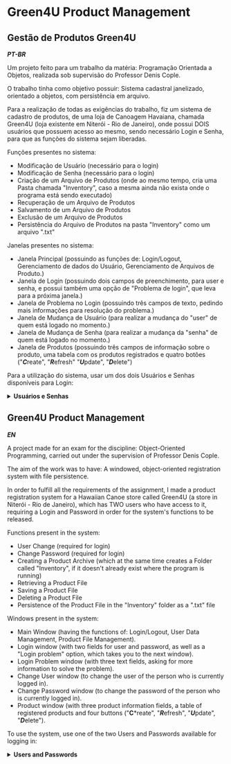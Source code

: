 # Green4U Product Management

## Gestão de Produtos Green4U

***PT-BR***

Um projeto feito para um trabalho da matéria: Programação Orientada a Objetos, realizada sob supervisão do Professor Denis Cople.

O trabalho tinha como objetivo possuir: Sistema cadastral janelizado, orientado a objetos, com persistência em arquivo.

Para a realização de todas as exigências do trabalho, fiz um sistema de cadastro de produtos, de uma loja de Canoagem Havaiana, chamada Green4U (loja existente em Niterói - Rio de Janeiro), onde possui DOIS usuários que possuem acesso ao mesmo, sendo necessário Login e Senha, para que as funções do sistema sejam liberadas.

Funções presentes no sistema: 
- Modificação de Usuário (necessário para o login)
- Modificação de Senha (necessário para o login)
- Criação de um Arquivo de Produtos (onde ao mesmo tempo, cria uma Pasta chamada "Inventory", caso a mesma ainda não exista onde o programa está sendo executado)
- Recuperação de um Arquivo de Produtos
- Salvamento de um Arquivo de Produtos
- Exclusão de um Arquivo de Produtos
- Persistência do Arquivo de Produtos na pasta "Inventory" como um arquivo ".txt"

Janelas presentes no sistema:
- Janela Principal (possuindo as funções de: Login/Logout, Gerenciamento de dados do Usuário, Gerenciamento de Arquivos de Produto.)
- Janela de Login (possuindo dois campos de preenchimento, para user e senha, e possui também uma opção de "Problema de login", que leva para a próxima janela.)
- Janela de Problema no Login (possuindo três campos de texto, pedindo mais informações para resolução do problema.)
- Janela de Mudança de Usuário (para realizar a mudança do "user" de quem está logado no momento.)
- Janela de Mudança de Senha (para realizar a mudança da "senha" de quem está logado no momento.)
- Janela de Produtos (possuindo três campos de informação sobre o produto, uma tabela com os produtos registrados e quatro botões ("***C***reate", "***R***efresh" "***U***pdate", "***D***elete")

Para a utilização do sistema, usar um dos dois Usuários e Senhas disponíveis para Login:
<details align="left">
  <summary><strong>Usuários e Senhas</strong></summary>

  
  - Usuário: Rodrigo / Senha: 05062002
  - Usuário: Maressa / Senha: 26011997
</details>


## Green4U Product Management

***EN***

A project made for an exam for the discipline: Object-Oriented Programming, carried out under the supervision of Professor Denis Cople.

The aim of the work was to have: A windowed, object-oriented registration system with file persistence.

In order to fulfill all the requirements of the assignment, I made a product registration system for a Hawaiian Canoe store called Green4U (a store in Niterói - Rio de Janeiro), which has TWO users who have access to it, requiring a Login and Password in order for the system's functions to be released.

Functions present in the system: 
- User Change (required for login)
- Change Password (required for login)
- Creating a Product Archive (which at the same time creates a Folder called "Inventory", if it doesn't already exist where the program is running)
- Retrieving a Product File
- Saving a Product File
- Deleting a Product File
- Persistence of the Product File in the "Inventory" folder as a ".txt" file

Windows present in the system:
- Main Window (having the functions of: Login/Logout, User Data Management, Product File Management).
- Login window (with two fields for user and password, as well as a "Login problem" option, which takes you to the next window).
- Login Problem window (with three text fields, asking for more information to solve the problem).
- Change User window (to change the user of the person who is currently logged in).
- Change Password window (to change the password of the person who is currently logged in).
- Product window (with three product information fields, a table of registered products and four buttons ("**C***reate", "***R***efresh", "***U***pdate", "***D***elete").

To use the system, use one of the two Users and Passwords available for logging in:
<details align="left">
  <summary><strong>Users  and Passwords</strong></summary>

  
  - User: Rodrigo / Password: 05062002
  - User: Maressa / Password: 26011997
</details>
